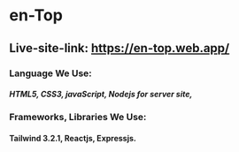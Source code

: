 # en-Top

## Live-site-link: https://en-top.web.app/

### Language We Use:
##### HTML5, CSS3, javaScript, Nodejs for server site,

### Frameworks, Libraries We Use:
#### Tailwind 3.2.1, Reactjs, Expressjs.
